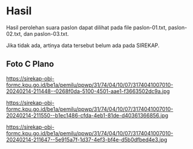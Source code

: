 # Hasil

Hasil perolehan suara paslon dapat dilihat pada file paslon-01.txt, paslon-02.txt, dan paslon-03.txt.

Jika tidak ada, artinya data tersebut belum ada pada SIREKAP.

## Foto C Plano

https://sirekap-obj-formc.kpu.go.id/be1a/pemilu/ppwp/31/74/04/10/07/3174041007010-20240214-211448--0268f0da-5100-4501-aae1-f3663502dc9a.jpg

https://sirekap-obj-formc.kpu.go.id/be1a/pemilu/ppwp/31/74/04/10/07/3174041007010-20240214-211550--b1ec1486-cfda-4eb1-81de-d40361366856.jpg

https://sirekap-obj-formc.kpu.go.id/be1a/pemilu/ppwp/31/74/04/10/07/3174041007010-20240214-211647--5e915a7f-1d37-4ef3-bf4e-d5b0dfbed4e3.jpg
